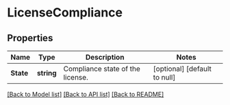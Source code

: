 # LicenseCompliance

## Properties
Name | Type | Description | Notes
------------ | ------------- | ------------- | -------------
**State** | **string** | Compliance state of the license. | [optional] [default to null]

[[Back to Model list]](../README.md#documentation-for-models) [[Back to API list]](../README.md#documentation-for-api-endpoints) [[Back to README]](../README.md)


